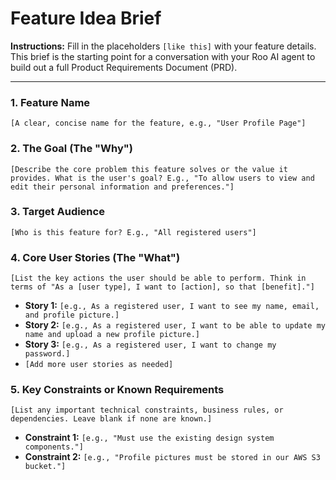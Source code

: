 # Feature Idea Brief

**Instructions:** Fill in the placeholders `[like this]` with your feature details. This brief is the starting point for a conversation with your Roo AI agent to build out a full Product Requirements Document (PRD).

---

### 1. Feature Name
`[A clear, concise name for the feature, e.g., "User Profile Page"]`

### 2. The Goal (The "Why")
`[Describe the core problem this feature solves or the value it provides. What is the user's goal? E.g., "To allow users to view and edit their personal information and preferences."]`

### 3. Target Audience
`[Who is this feature for? E.g., "All registered users"]`

### 4. Core User Stories (The "What")
`[List the key actions the user should be able to perform. Think in terms of "As a [user type], I want to [action], so that [benefit]."]`
*   **Story 1:** `[e.g., As a registered user, I want to see my name, email, and profile picture.]`
*   **Story 2:** `[e.g., As a registered user, I want to be able to update my name and upload a new profile picture.]`
*   **Story 3:** `[e.g., As a registered user, I want to change my password.]`
*   `[Add more user stories as needed]`

### 5. Key Constraints or Known Requirements
`[List any important technical constraints, business rules, or dependencies. Leave blank if none are known.]`
*   **Constraint 1:** `[e.g., "Must use the existing design system components."]`
*   **Constraint 2:** `[e.g., "Profile pictures must be stored in our AWS S3 bucket."]`
